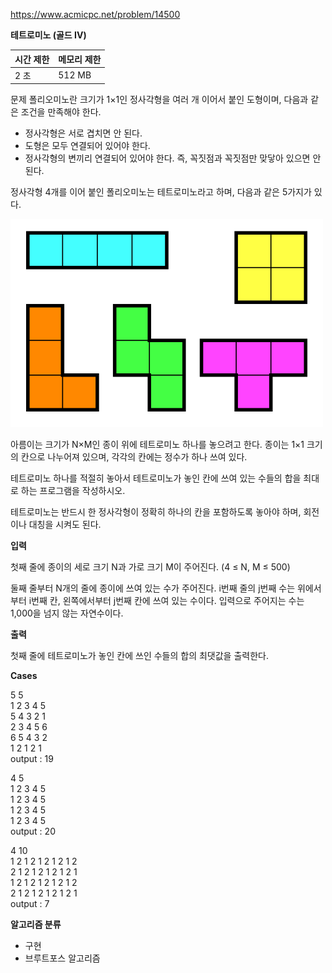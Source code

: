 https://www.acmicpc.net/problem/14500

**테트로미노 (골드 IV)**

| 시간 제한	 | 메모리 제한 |
|--------|--------|
| 2 초	   | 512 MB |

문제
폴리오미노란 크기가 1×1인 정사각형을 여러 개 이어서 붙인 도형이며, 다음과 같은 조건을 만족해야 한다.

- 정사각형은 서로 겹치면 안 된다.
- 도형은 모두 연결되어 있어야 한다.
- 정사각형의 변끼리 연결되어 있어야 한다. 즉, 꼭짓점과 꼭짓점만 맞닿아 있으면 안 된다.

정사각형 4개를 이어 붙인 폴리오미노는 테트로미노라고 하며, 다음과 같은 5가지가 있다.

![img.png](img.png)

아름이는 크기가 N×M인 종이 위에 테트로미노 하나를 놓으려고 한다. 종이는 1×1 크기의 칸으로 나누어져 있으며, 각각의 칸에는 정수가 하나 쓰여 있다.

테트로미노 하나를 적절히 놓아서 테트로미노가 놓인 칸에 쓰여 있는 수들의 합을 최대로 하는 프로그램을 작성하시오.

테트로미노는 반드시 한 정사각형이 정확히 하나의 칸을 포함하도록 놓아야 하며, 회전이나 대칭을 시켜도 된다.

**입력**

첫째 줄에 종이의 세로 크기 N과 가로 크기 M이 주어진다. (4 ≤ N, M ≤ 500)

둘째 줄부터 N개의 줄에 종이에 쓰여 있는 수가 주어진다. i번째 줄의 j번째 수는 위에서부터 i번째 칸, 왼쪽에서부터 j번째 칸에 쓰여 있는 수이다. 입력으로 주어지는 수는 1,000을 넘지 않는 자연수이다.

**출력**

첫째 줄에 테트로미노가 놓인 칸에 쓰인 수들의 합의 최댓값을 출력한다.

**Cases**

5 5<br>
1 2 3 4 5<br>
5 4 3 2 1<br>
2 3 4 5 6<br>
6 5 4 3 2<br>
1 2 1 2 1<br>
output : 19

4 5<br>
1 2 3 4 5<br>
1 2 3 4 5<br>
1 2 3 4 5<br>
1 2 3 4 5<br>
output : 20

4 10<br>
1 2 1 2 1 2 1 2 1 2<br>
2 1 2 1 2 1 2 1 2 1<br>
1 2 1 2 1 2 1 2 1 2<br>
2 1 2 1 2 1 2 1 2 1<br>
output : 7

**알고리즘 분류**

- 구현
- 브루트포스 알고리즘